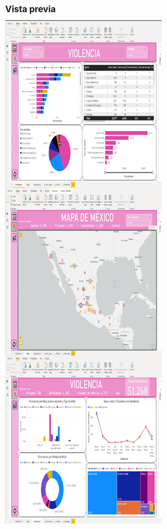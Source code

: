 # Vista previa
<img align="left" src="https://github.com/Cuadernin/Datos_violencia_Mexico/blob/main/Reporte_violencia/Vista%20previa/Imagenes/Reporte1.png" height="540" width="920"> 
<br/><br/><br/><br/><br/><br/><br/><br/><br/><br/><br/><br/><br/><br/><br/><br/><br/><br/><br/><br/><br/><br/><br/><br/>

<img align="left" src="https://github.com/Cuadernin/Datos_violencia_Mexico/blob/main/Reporte_violencia/Vista%20previa/Imagenes/Reporte2.png" height="540" width="920"> 
<br/><br/><br/><br/><br/><br/><br/><br/><br/><br/><br/><br/><br/><br/><br/><br/><br/><br/><br/><br/><br/><br/><br/><br/>

<img align="left" src="https://github.com/Cuadernin/Datos_violencia_Mexico/blob/main/Reporte_violencia/Vista%20previa/Imagenes/Reporte3.png" height="540" width="920"> 
<br/><br/><br/><br/><br/><br/><br/><br/><br/><br/><br/><br/><br/><br/><br/><br/><br/><br/><br/><br/><br/><br/><br/><br/>
